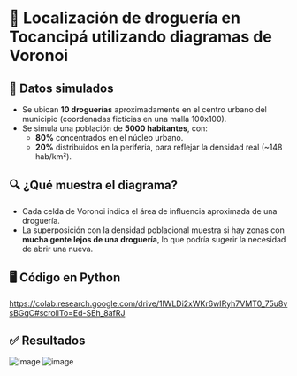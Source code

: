 # 📝 Localización de droguería en Tocancipá utilizando diagramas de Voronoi

## 📍 Datos simulados
* Se ubican **10 droguerías** aproximadamente en el centro urbano del municipio (coordenadas ficticias en una malla 100x100).
* Se simula una población de **5000 habitantes**, con:
  - **80%** concentrados en el núcleo urbano.
  - **20%** distribuidos en la periferia, para reflejar la densidad real (~148 hab/km²).

## 🔍 ¿Qué muestra el diagrama?
* Cada celda de Voronoi indica el área de influencia aproximada de una droguería.
* La superposición con la densidad poblacional muestra si hay zonas con **mucha gente lejos de una droguería**, lo que podría sugerir la necesidad de abrir una nueva.

## 🖥️ Código en Python 
https://colab.research.google.com/drive/1lWLDi2xWKr6wIRyh7VMT0_75u8vsBGqC#scrollTo=Ed-SEh_8afRJ

## ✅ Resultados
![image](https://github.com/user-attachments/assets/c9bbfd30-dd43-4871-862e-bce455124510)
![image](https://github.com/user-attachments/assets/0513060e-3b84-4b53-8111-9b35b74ac730)

